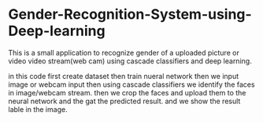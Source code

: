 # Gender-Recognition-System-using-Deep-learning
This is a small application to recognize gender of a uploaded picture or video video stream(web cam)
using cascade classifiers and deep learning.

in this code first create dataset then train nueral network
then we input image or webcam input 
then using cascade classifiers we identify the faces in image/webcam stream. then we crop the faces and upload them to the
neural network and the gat the predicted result. and we show the result lable in the image.

